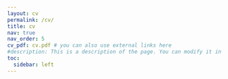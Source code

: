 ```yaml
---
layout: cv
permalink: /cv/
title: cv
nav: true
nav_order: 5
cv_pdf: cv.pdf # you can also use external links here
#description: This is a description of the page. You can modify it in '_pages/cv.md'. You can also change or remove the top pdf download button.
toc:
  sidebar: left
---
```


